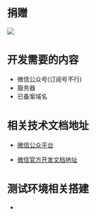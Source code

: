 # `捐赠`

![](https://s2.ax1x.com/2019/05/27/VVBZlD.jpg)


# `开发需要的内容`

- 微信公众号(订阅号不行)
- 服务器
- 已备案域名


# `相关技术文档地址`

- [微信公众平台](https://mp.weixin.qq.com/)

- [微信官方开发文档地址](https://mp.weixin.qq.com/wiki?t=resource/res_main&id=mp1445241432)



# `测试环境相关搭建`

-
